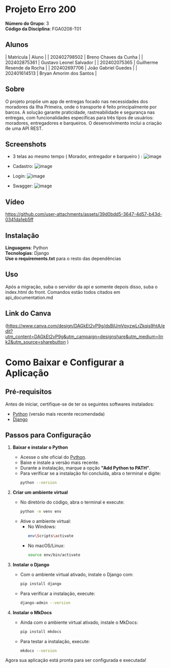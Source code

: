 
# Projeto Erro 200

**Número do Grupo**: 3<br>
**Código da Disciplina**: FGA0208-T01<br>

## Alunos
| Matrícula | Aluno |
| 202402798502 | Breno Chaves da Cunha |
| 202402875361 | Gustavo Leonel Salvador |
| 202402075365 | Guilherme Resende da Rocha |
| 202402697706 | João Gabriel Guedes |
| 202401614513 | Bryan Amorim dos Santos |

## Sobre
O projeto propõe um app de entregas focado nas necessidades dos moradores da Ilha Primeira, onde o transporte é feito principalmente por barcos. A solução garante praticidade, rastreabilidade e segurança nas entregas, com funcionalidades específicas para três tipos de usuários: moradores, entregadores e barqueiros. O desenvolvimento inclui a criação de uma API REST.


## Screenshots
- 3 telas ao mesmo tempo ( Morador, entregador e barqueiro ) :
![image](https://github.com/user-attachments/assets/991cba57-c79d-4b4c-a0d1-95a84230abab)

- Cadastro:
![image](https://github.com/user-attachments/assets/d788f58c-ed85-4a1b-877f-d16732a99299)

- Login:
![image](https://github.com/user-attachments/assets/b59795b5-1310-4235-9a09-4da5f5451940)

- Swagger:
![image](https://github.com/user-attachments/assets/5368306c-9965-4091-9877-e4b0f5f70e5b)

## Vídeo

https://github.com/user-attachments/assets/39d0bdd5-3647-4d57-b43d-0341da1eb5ff


## Instalação
**Linguagens**: Python<br>
**Tecnologias**: Django<br>
**Use o requirements.txt** para o resto das dependências

## Uso
Após a migração, suba o servidor da api e somente depois disso, suba o index.html do front.
Comandos estão todos citados em api_documentation.md


## Link do Canva
(https://www.canva.com/design/DAGkEt2vP9g/dsBjUmVpyzwLrZkqis9htA/edit?utm_content=DAGkEt2vP9g&utm_campaign=designshare&utm_medium=link2&utm_source=sharebutton
)


# Como Baixar e Configurar a Aplicação

## Pré-requisitos
Antes de iniciar, certifique-se de ter os seguintes softwares instalados:

- [Python](https://www.python.org/downloads/) (versão mais recente recomendada)
- [Django](https://www.djangoproject.com/)

## Passos para Configuração

1. **Baixar e instalar o Python**
   - Acesse o site oficial do [Python](https://www.python.org/downloads/).
   - Baixe e instale a versão mais recente.
   - Durante a instalação, marque a opção **"Add Python to PATH"**.
   - Para verificar se a instalação foi concluída, abra o terminal e digite:
     ```sh
     python --version
     ```

2. **Criar um ambiente virtual**
   - No diretório do código, abra o terminal e execute:
     ```sh
     python -m venv env
     ```
   - Ative o ambiente virtual:
     - No Windows:
       ```sh
       env\Scripts\activate
       ```
     - No macOS/Linux:
       ```sh
       source env/bin/activate
       ```

3. **Instalar o Django**
   - Com o ambiente virtual ativado, instale o Django com:
     ```sh
     pip install django
     ```
   - Para verificar a instalação, execute:
     ```sh
     django-admin --version
     ```

4. **Instalar o MkDocs**
   - Ainda com o ambiente virtual ativado, instale o MkDocs:
     ```sh
     pip install mkdocs
     ```
   - Para testar a instalação, execute:
     ```sh
     mkdocs --version
     ```

Agora sua aplicação está pronta para ser configurada e executada!

